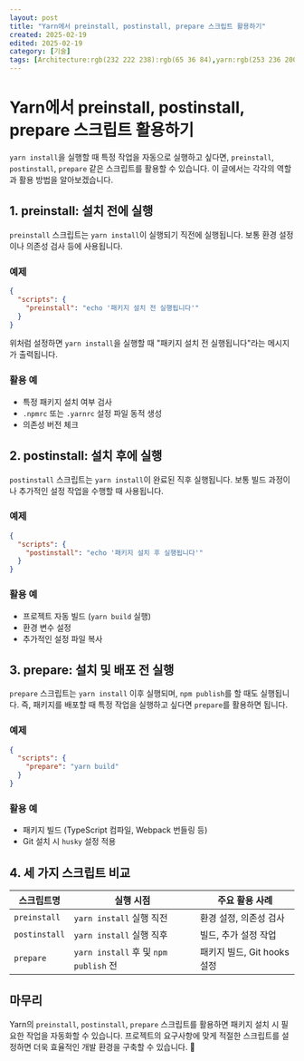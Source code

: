 ```yaml
---
layout: post
title: "Yarn에서 preinstall, postinstall, prepare 스크립트 활용하기"
created: 2025-02-19
edited: 2025-02-19
category: [기술]
tags: [Architecture:rgb(232 222 238):rgb(65 36 84),yarn:rgb(253 236 200):rgb(64 44 27)]
---
```



# **Yarn에서 preinstall, postinstall, prepare 스크립트 활용하기**


`yarn install`을 실행할 때 특정 작업을 자동으로 실행하고 싶다면, `preinstall`, `postinstall`, `prepare` 같은 스크립트를 활용할 수 있습니다. 이 글에서는 각각의 역할과 활용 방법을 알아보겠습니다.


## 1. preinstall: 설치 전에 실행


`preinstall` 스크립트는 `yarn install`이 실행되기 직전에 실행됩니다. 보통 환경 설정이나 의존성 검사 등에 사용됩니다.


### 예제


```json
{
  "scripts": {
    "preinstall": "echo '패키지 설치 전 실행됩니다'"
  }
}
```


위처럼 설정하면 `yarn install`을 실행할 때 "패키지 설치 전 실행됩니다"라는 메시지가 출력됩니다.


### 활용 예

- 특정 패키지 설치 여부 검사
- `.npmrc` 또는 `.yarnrc` 설정 파일 동적 생성
- 의존성 버전 체크

## 2. postinstall: 설치 후에 실행


`postinstall` 스크립트는 `yarn install`이 완료된 직후 실행됩니다. 보통 빌드 과정이나 추가적인 설정 작업을 수행할 때 사용됩니다.


### 예제


```json
{
  "scripts": {
    "postinstall": "echo '패키지 설치 후 실행됩니다'"
  }
}
```


### 활용 예

- 프로젝트 자동 빌드 (`yarn build` 실행)
- 환경 변수 설정
- 추가적인 설정 파일 복사

## 3. prepare: 설치 및 배포 전 실행


`prepare` 스크립트는 `yarn install` 이후 실행되며, `npm publish`를 할 때도 실행됩니다. 즉, 패키지를 배포할 때 특정 작업을 실행하고 싶다면 `prepare`를 활용하면 됩니다.


### 예제


```json
{
  "scripts": {
    "prepare": "yarn build"
  }
}
```


### 활용 예

- 패키지 빌드 (TypeScript 컴파일, Webpack 번들링 등)
- Git 설치 시 `husky` 설정 적용

## 4. 세 가지 스크립트 비교


| 스크립트명         | 실행 시점                              | 주요 활용 사례             |
| ------------- | ---------------------------------- | -------------------- |
| `preinstall`  | `yarn install` 실행 직전               | 환경 설정, 의존성 검사        |
| `postinstall` | `yarn install` 실행 직후               | 빌드, 추가 설정 작업         |
| `prepare`     | `yarn install` 후 및 `npm publish` 전 | 패키지 빌드, Git hooks 설정 |


## 마무리


Yarn의 `preinstall`, `postinstall`, `prepare` 스크립트를 활용하면 패키지 설치 시 필요한 작업을 자동화할 수 있습니다. 프로젝트의 요구사항에 맞게 적절한 스크립트를 설정하면 더욱 효율적인 개발 환경을 구축할 수 있습니다. 🚀

